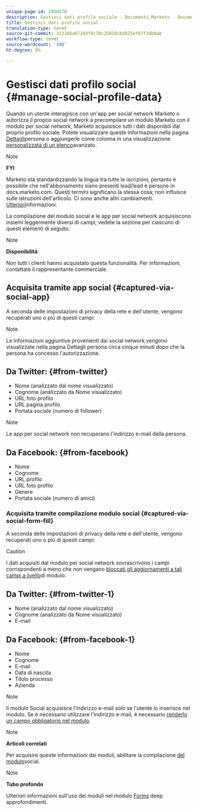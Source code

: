 ```yaml
---
unique-page-id: 2950578
description: Gestisci dati profilo sociale - Documenti Marketo - Documentazione prodotto
title: Gestisci dati profilo social
translation-type: tm+mt
source-git-commit: 313266a67243f0c70c25010cb4825efb7f3db0ab
workflow-type: tm+mt
source-wordcount: '398'
ht-degree: 0%

---
```



# Gestisci dati profilo social {#manage-social-profile-data}

Quando un utente interagisce con un&#39;app [](../../../../product-docs/demand-generation/social/configuring-social-actions/customize-social-app-button.md)per social network Marketo o autorizza il proprio social network a precompilare un modulo Marketo con il modulo per [](../../../../product-docs/demand-generation/forms/form-actions/enable-social-form-fill-on-a-form.md)social network, Marketo acquisisce tutti i dati disponibili dal proprio profilo sociale. Potete visualizzare queste informazioni nella pagina [Dettagli](http://docs.marketo.com/display/DOCS/Using+the+Person+Detail+Page)persona o aggiungerle come colonna in una visualizzazione [personalizzata di un elenco](http://docs.marketo.com/display/DOCS/Create+and+Change+Views+for+Lists+and+Smart+List)avanzato.

>[!NOTE]
>
>**FYI**
>
>Marketo sta standardizzando la lingua tra tutte le iscrizioni, pertanto è possibile che nell&#39;abbonamento siano presenti lead/lead e persone in docs.marketo.com. Questi termini significano la stessa cosa; non influisce sulle istruzioni dell&#39;articolo. Ci sono anche altri cambiamenti. [Ulteriori](http://docs.marketo.com/display/DOCS/Updates+to+Marketo+Terminology)informazioni.

La compilazione del modulo social e le app per social network acquisiscono insiemi leggermente diversi di campi; vedete la sezione per ciascuno di questi elementi di seguito.

>[!NOTE]
>
>**Disponibilità**
>
>Non tutti i clienti hanno acquistato questa funzionalità. Per informazioni, contattate il rappresentante commerciale.

## Acquisita tramite app social {#captured-via-social-app}

A seconda delle impostazioni di privacy della rete e dell&#39;utente, vengono recuperati uno o più di questi campi:

>[!NOTE]
>
>Le informazioni aggiuntive provenienti dai social network vengono visualizzate nella pagina Dettagli persona circa cinque minuti dopo che la persona ha concesso l&#39;autorizzazione.

## Da Twitter: {#from-twitter}

* Nome (analizzato dal nome visualizzato)
* Cognome (analizzato da Nome visualizzato)
* URL foto profilo
* URL pagina profilo
* Portata sociale (numero di follower)

>[!NOTE]
>
>Le app per social network non recuperano l&#39;indirizzo e-mail della persona.

## Da Facebook: {#from-facebook}

* Nome
* Cognome
* URL profilo
* URL foto profilo
* Genere
* Portata sociale (numero di amici)

### Acquisita tramite compilazione modulo social {#captured-via-social-form-fill}

A seconda delle impostazioni di privacy della rete e dell&#39;utente, vengono recuperati uno o più di questi campi:

>[!CAUTION]
>
>I dati acquisiti dal modulo per social network sovrascrivono i campi corrispondenti a meno che non vengano [bloccati gli aggiornamenti a tali campi a livello](../../../../product-docs/administration/field-management/block-updates-to-a-field.md)di modulo.

## Da Twitter: {#from-twitter-1}

* Nome (analizzato dal nome visualizzato)
* Cognome (analizzato da Nome visualizzato)
* E-mail

## Da Facebook: {#from-facebook-1}

* Nome
* Cognome
* E-mail
* Data di nascita
* Titolo processo
* Azienda

>[!NOTE]
>
>Il modulo Social acquisisce l&#39;indirizzo e-mail *solo* se l&#39;utente lo inserisce nel modulo. Se è necessario utilizzare l&#39;indirizzo e-mail, è necessario [renderlo un campo obbligatorio nel modulo](../../../../product-docs/demand-generation/forms/creating-a-form/make-a-form-field-required.md).

>[!NOTE]
>
>**Articoli correlati**
>
>Per acquisire queste informazioni dai moduli, abilitare la compilazione [del modulo](../../../../product-docs/demand-generation/forms/form-actions/enable-social-form-fill-on-a-form.md)social.

>[!NOTE]
>
>**Tubo profondo**
>
>Ulteriori informazioni sull&#39;uso dei moduli nel modulo [Forms](http://docs.marketo.com/display/docs/forms) deep approfondimenti.


